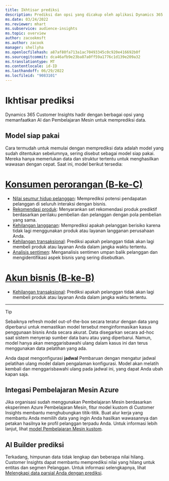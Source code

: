 ```yaml
---
title: Ikhtisar prediksi
description: Prediksi dan opsi yang dicakup oleh aplikasi Dynamics 365 Customer Insights.
ms.date: 03/24/2022
ms.reviewer: mhart
ms.subservice: audience-insights
ms.topic: overview
author: zacookmsft
ms.author: zacook
manager: shellyha
ms.openlocfilehash: a87af80fa713a1ac70493345c0c920e416692b0f
ms.sourcegitcommit: dca46afb9e23ba87a0ff59a1776c1d139e209a32
ms.translationtype: MT
ms.contentlocale: id-ID
ms.lasthandoff: 06/29/2022
ms.locfileid: "9083101"
---
```

# <a name="predictions-overview"></a>Ikhtisar prediksi

Dynamics 365 Customer Insights hadir dengan berbagai opsi yang memanfaatkan AI dan Pembelajaran Mesin untuk memprediksi data. 

## <a name="out-of-box-models"></a>Model siap pakai

Cara termudah untuk memulai dengan memprediksi data adalah model yang sudah ditentukan sebelumnya, sering disebut sebagai model siap pakai. Mereka hanya memerlukan data dan struktur tertentu untuk menghasilkan wawasan dengan cepat. Saat ini, model berikut tersedia: 

# <a name="individual-consumers-b-to-c"></a>[Konsumen perorangan (B-ke-C)](#tab/b2c)

- [Nilai seumur hidup pelanggan](predict-customer-lifetime-value.md): Memprediksi potensi pendapatan pelanggan di seluruh interaksi dengan bisnis.
- [Rekomendasi produk](predict-product-recommendation.md): Menyarankan set rekomendasi produk prediktif berdasarkan perilaku pembelian dan pelanggan dengan pola pembelian yang sama.
- [Kehilangan langganan](predict-subscription-churn.md): Memprediksi apakah pelanggan berisiko karena tidak lagi menggunakan produk atau layanan langganan perusahaan Anda.
- [Kehilangan transaksional](predict-transactional-churn.md): Prediksi apakah pelanggan tidak akan lagi membeli produk atau layanan Anda dalam jangka waktu tertentu.
- [Analisis sentimen](sentiment-analysis.md): Menganalisis sentimen umpan balik pelanggan dan mengidentifikasi aspek bisnis yang sering disebutkan.

# <a name="business-accounts-b-to-b"></a>[Akun bisnis (B-ke-B)](#tab/b2b)

- [Kehilangan transaksional](predict-transactional-churn.md): Prediksi apakah pelanggan tidak akan lagi membeli produk atau layanan Anda dalam jangka waktu tertentu.

---

> [!TIP]
> Sebaiknya refresh model out-of-the-box secara teratur dengan data yang diperbarui untuk memastikan model tersebut menginformasikan kasus penggunaan bisnis Anda secara akurat. Data disegarkan secara ad-hoc saat sistem menyerap sumber data baru atau yang diperbarui. Namun, model hanya akan menggarisbawahi ulang dalam kasus ini dan terus menggunakan data pelatihan yang ada.
> 
> Anda dapat mengonfigurasi **jadwal** Pembaruan dengan mengatur jadwal pelatihan ulang model dalam pengalaman konfigurasi. Model akan melatih kembali dan menggarisbawahi ulang pada jadwal ini, yang dapat Anda ubah kapan saja.


## <a name="azure-machine-learning-integration"></a>Integasi Pembelajaran Mesin Azure

Jika organisasi sudah menggunakan Pembelajaran Mesin berdasarkan eksperimen Azure Pembelajaran Mesin, fitur model kustom di Customer Insights membantu menghubungkan titik-titik. Buat alur kerja yang membantu Anda memilih data yang ingin Anda hasilkan wawasannya dan petakan hasilnya ke profil pelanggan terpadu Anda. Untuk informasi lebih lanjut, lihat [model Pembelajaran Mesin kustom](custom-models.md).

## <a name="ai-builder-prediction"></a>AI Builder prediksi

Terkadang, himpunan data tidak lengkap dan beberapa nilai hilang. Customer Insights dapat membantu memprediksi nilai yang hilang untuk entitas dan segmen Pelanggan. Untuk informasi selengkapnya, lihat [Melengkapi data parsial Anda dengan prediksi](predictions.md).
